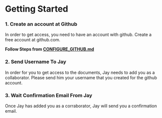 # Getting Started

### 1. Create an account at Github

In order to get access, you need to have an account with github. Create a free account at github.com.

**Follow Steps from [CONFIGURE_GITHUB.md](https://github.com/crouchjay/zenturie-howto/blob/dev/CONFIGURE_GITHUB.md)**

### 2. Send Username To Jay

In order for you to get access to the documents, Jay needs to add you as a collaborator. Please send him your username that you created for the github account.

### 3. Wait Confirmation Email From Jay

Once Jay has added you as a corraborator, Jay will send you a confirmation email.

